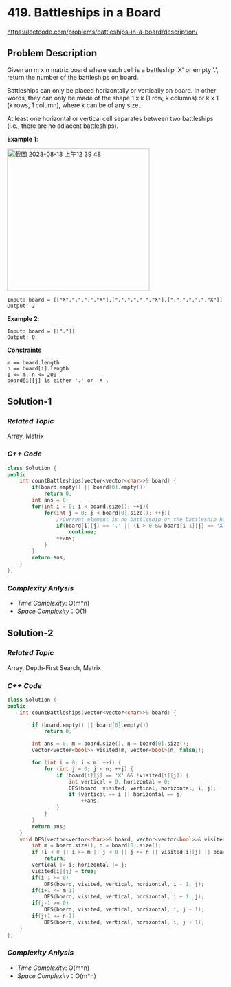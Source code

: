 # 419. Battleships in a Board
https://leetcode.com/problems/battleships-in-a-board/description/

## Problem Description

Given an m x n matrix board where each cell is a battleship 'X' or empty '.', return the number of the battleships on board.

Battleships can only be placed horizontally or vertically on board. In other words, they can only be made of the shape 1 x k (1 row, k columns) or k x 1 (k rows, 1 column), where k can be of any size.

At least one horizontal or vertical cell separates between two battleships (i.e., there are no adjacent battleships).


**Example 1**:

<img width="331" alt="截圖 2023-08-13 上午12 39 48" src="https://github.com/Eddiecc06/LeetCode/assets/18256877/631eb30f-49ca-4fe5-85b0-5f1f48870e65">

```
Input: board = [["X",".",".","X"],[".",".",".","X"],[".",".",".","X"]]
Output: 2
```
**Example 2**:
```
Input: board = [["."]]
Output: 0
```

**Constraints**
```
m == board.length
n == board[i].length
1 <= m, n <= 200
board[i][j] is either '.' or 'X'.
```

## Solution-1

### _Related Topic_
   Array, Matrix

### _C++ Code_
```cpp
class Solution {
public:
    int countBattleships(vector<vector<char>>& board) {
        if(board.empty() || board[0].empty())
            return 0;
        int ans = 0;
        for(int i = 0; i < board.size(); ++i){
            for(int j = 0; j < board[0].size(); ++j){
                //Current element is no battleship or the battleship has been counted
                if(board[i][j] == '.' || (i > 0 && board[i-1][j] == 'X') || (j > 0 && board[i][j-1] == 'X'))
                    continue;
                ++ans;
            }
        }
        return ans;
    }
};

```

### _Complexity Anlysis_
- _Time Complexity_: O(m*n)
- _Space Complexity_：O(1)

## Solution-2

### _Related Topic_
   Array, Depth-First Search, Matrix

### _C++ Code_
```cpp
class Solution {
public:
    int countBattleships(vector<vector<char>>& board) {

        if (board.empty() || board[0].empty()) 
            return 0;

        int ans = 0, m = board.size(), n = board[0].size();
        vector<vector<bool>> visited(m, vector<bool>(n, false));

        for (int i = 0; i < m; ++i) {
            for (int j = 0; j < n; ++j) {
                if (board[i][j] == 'X' && !visited[i][j]) {
                    int vertical = 0, horizontal = 0;
                    DFS(board, visited, vertical, horizontal, i, j);
                    if (vertical == i || horizontal == j)
                        ++ans;
                }
            }
        }
        return ans;
    }
    void DFS(vector<vector<char>>& board, vector<vector<bool>>& visited, int& vertical, int& horizontal, int i, int j) {
        int m = board.size(), n = board[0].size();
        if (i < 0 || i >= m || j < 0 || j >= n || visited[i][j] || board[i][j] == '.')
            return;
        vertical |= i; horizontal |= j;
        visited[i][j] = true;
        if(i-1 >= 0)
            DFS(board, visited, vertical, horizontal, i - 1, j);
        if(i+1 <= m-1)
            DFS(board, visited, vertical, horizontal, i + 1, j);
        if(j-1 >= 0)
            DFS(board, visited, vertical, horizontal, i, j - 1);
        if(j+1 <= n-1)
            DFS(board, visited, vertical, horizontal, i, j + 1);
    }
};
```

### _Complexity Anlysis_
- _Time Complexity_: O(m*n)
- _Space Complexity_：O(m*n)
